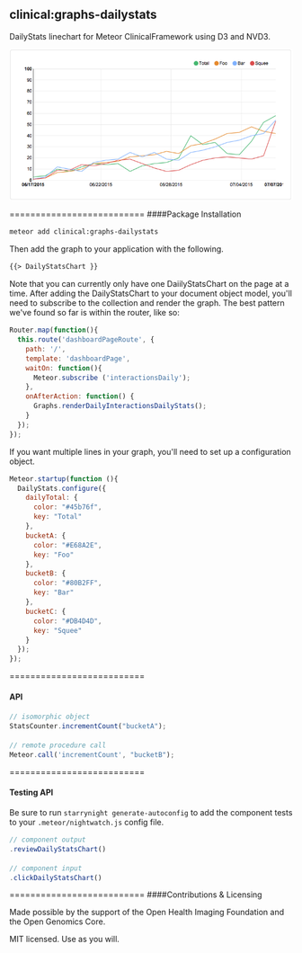 ## clinical:graphs-dailystats


DailyStats linechart for Meteor ClinicalFramework using D3 and NVD3.  

![DailyStats Screenshot](https://raw.githubusercontent.com/awatson1978/clinical-graphs-dailystats/master/screenshot2.png)

==========================
####Package Installation  

````bash
meteor add clinical:graphs-dailystats
````

Then add the graph to your application with the following.  

````html
{{> DailyStatsChart }}
````  

Note that you can currently only have one DaiilyStatsChart on the page at a time.  After adding the DailyStatsChart to your document object model, you'll need to subscribe to the collection and render the graph.  The best pattern we've found so far is within the router, like so:

````js
Router.map(function(){
  this.route('dashboardPageRoute', {
    path: '/',
    template: 'dashboardPage',
    waitOn: function(){
      Meteor.subscribe ('interactionsDaily');
    },
    onAfterAction: function() {
      Graphs.renderDailyInteractionsDailyStats();
    }
  });
});
````

If you want multiple lines in your graph, you'll need to set up a configuration object.

````js
Meteor.startup(function (){  
  DailyStats.configure({
    dailyTotal: {
      color: "#45b76f",
      key: "Total"
    },
    bucketA: {
      color: "#E68A2E",
      key: "Foo"
    },
    bucketB: {
      color: "#80B2FF",
      key: "Bar"
    },
    bucketC: {
      color: "#DB4D4D",
      key: "Squee"
    }
  });
});
````


==========================
#### API  

````js
// isomorphic object
StatsCounter.incrementCount("bucketA");

// remote procedure call
Meteor.call('incrementCount', "bucketB");
````  


==========================
#### Testing API  

Be sure to run ``starrynight generate-autoconfig`` to add the component tests to your ``.meteor/nightwatch.js`` config file.

````js
// component output
.reviewDailyStatsChart()

// component input
.clickDailyStatsChart()
````  

==========================
####Contributions & Licensing  

Made possible by the support of the Open Health Imaging Foundation and the Open Genomics Core.  

MIT licensed.  Use as you will.
